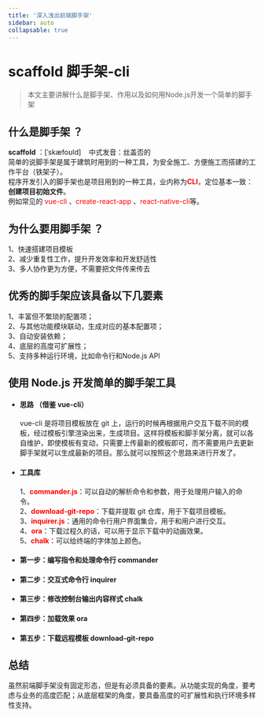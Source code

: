 ```yaml
---
title: '深入浅出前端脚手架'
sidebar: auto
collapsable: true
---
```

# scaffold 脚手架-cli

> 本文主要讲解什么是脚手架、作用以及如何用Node.js开发一个简单的脚手架

## 什么是脚手架 ？
  **scaffold** ：[ˈskæfoʊld]&nbsp;&nbsp;&nbsp;&nbsp;中式发音：丝盖否的</br>
  简单的说脚手架是属于建筑时用到的一种工具，为安全施工、方便施工而搭建的工作平台（铁架子）。</br>
  程序开发引入的脚手架也是项目用到的一种工具，业内称为<font color="red">**CLI**</font>，定位基本一致：**创建项目初始文件**。</br>例如常见的 <font color="red">vue-cli</font> 、<font color="red">create-react-app</font> 、<font color="red">react-native-cli</font>等。

## 为什么要用脚手架 ？
  1、快速搭建项目模板</br>
  2、减少重复性工作，提升开发效率和开发舒适性</br>
  3、多人协作更为方便，不需要把文件传来传去</br>
## 优秀的脚手架应该具备以下几要素
  1、丰富但不繁琐的配置项；</br>
  2、与其他功能模块联动，生成对应的基本配置项；</br>
  3、自动安装依赖；</br>
  4、底层的高度可扩展性；</br>
  5、支持多种运行环境，比如命令行和Node.js API</br>
## 使用 Node.js 开发简单的脚手架工具
+ #### 思路 （借鉴 vue-cli）
  vue-cli 是将项目模板放在 git 上，运行的时候再根据用户交互下载不同的模板，经过模板引擎渲染出来，生成项目。这样将模板和脚手架分离，就可以各自维护，即使模板有变动，只需要上传最新的模板即可，而不需要用户去更新脚手架就可以生成最新的项目。那么就可以按照这个思路来进行开发了。
+ #### 工具库
  1、<font color="red">**commander.js**</font>：可以自动的解析命令和参数，用于处理用户输入的命令。</br>
  2、<font color="red">**download-git-repo**</font>：下载并提取 git 仓库，用于下载项目模板。</br>
  3、<font color="red">**inquirer.js**</font>：通用的命令行用户界面集合，用于和用户进行交互。</br>
  4、<font color="red">**ora**</font>：下载过程久的话，可以用于显示下载中的动画效果。</br>
  5、<font color="red">**chalk**</font>：可以给终端的字体加上颜色。</br>
+ #### 第一步：编写指令和处理命令行 commander
+ #### 第二步：交互式命令行 inquirer
+ #### 第三步：修改控制台输出内容样式 chalk
+ #### 第四步：加载效果 ora
+ #### 第五步：下载远程模板 download-git-repo
## 总结
  虽然前端脚手架没有固定形态，但是有必须具备的要素。从功能实现的角度，要考虑与业务的高度匹配；从底层框架的角度，要具备高度的可扩展性和执行环境多样性支持。

